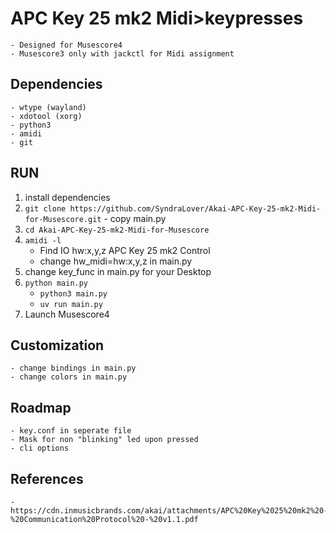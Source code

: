 # APC Key 25 mk2 Midi>keypresses
    - Designed for Musescore4
    - Musescore3 only with jackctl for Midi assignment

## Dependencies
    - wtype (wayland)
    - xdotool (xorg)
    - python3
    - amidi
    - git

## RUN
1. install dependencies
2. `git clone https://github.com/SyndraLover/Akai-APC-Key-25-mk2-Midi-for-Musescore.git`
        - copy main.py
3. `cd Akai-APC-Key-25-mk2-Midi-for-Musescore`
4. `amidi -l`
    - Find IO  hw:x,y,z  APC Key 25 mk2 Control
    - change hw_midi=hw:x,y,z in main.py
5. change key_func in main.py for your Desktop
6. `python main.py`
    - `python3 main.py`
    - `uv run main.py`
7. Launch Musescore4

## Customization
    - change bindings in main.py
    - change colors in main.py

## Roadmap
    - key.conf in seperate file
    - Mask for non "blinking" led upon pressed
    - cli options

## References
    - https://cdn.inmusicbrands.com/akai/attachments/APC%20Key%2025%20mk2%20-%20Communication%20Protocol%20-%20v1.1.pdf